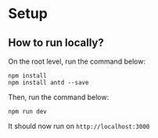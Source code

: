 # Setup

## How to run locally?

On the root level, run the command below:

```terminal
npm install
npm install antd --save
```

Then, run the command below:

```terminal
npm run dev
```

It should now run on `http://localhost:3000`